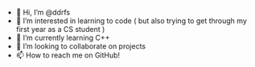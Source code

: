 - 👋 Hi, I’m @ddrfs
- 👀 I’m interested in learning to code ( but also trying to get through my first year as a CS student ) 
- 🌱 I’m currently learning C++ 
- 💞️ I’m looking to collaborate on projects 
- 📫 How to reach me on GitHub! 

<!---
ddrfs/ddrfs is a ✨ special ✨ repository because its `README.md` (this file) appears on your GitHub profile.
You can click the Preview link to take a look at your changes.
--->
